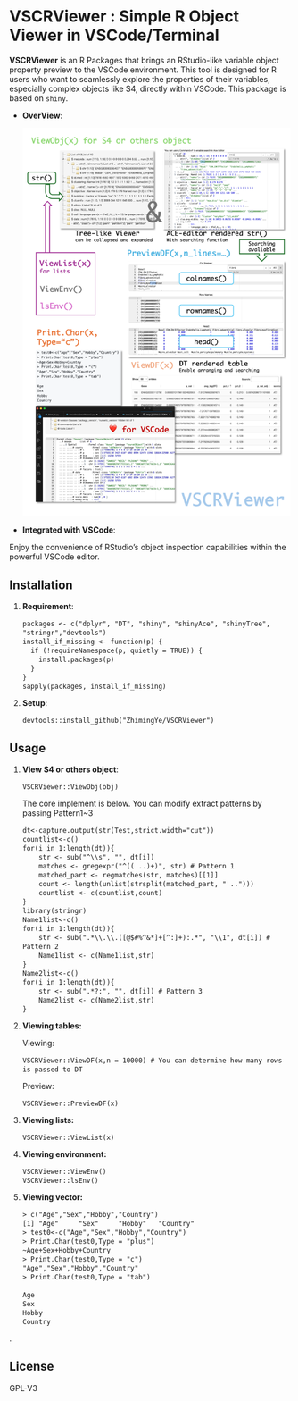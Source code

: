 # VSCRViewer : Simple R Object Viewer in VSCode/Terminal

**VSCRViewer** is an R Packages that brings an RStudio-like variable object property preview to the VSCode environment. This tool is designed for R users who want to seamlessly explore the properties of their variables, especially complex objects like S4, directly within VSCode. This package is based on `shiny`.

-   **OverView**:

    ![](Figs/fun.png)

-   **Integrated with VSCode**:

Enjoy the convenience of RStudio’s object inspection capabilities within the powerful VSCode editor.

## Installation

1.  **Requirement**:

    ```         
    packages <- c("dplyr", "DT", "shiny", "shinyAce", "shinyTree", "stringr","devtools")
    install_if_missing <- function(p) {
      if (!requireNamespace(p, quietly = TRUE)) {
        install.packages(p)
      }
    }
    sapply(packages, install_if_missing)
    ```

2.  **Setup**:

    ```         
    devtools::install_github("ZhimingYe/VSCRViewer")
    ```

## Usage

1.  **View S4 or others object**:

    ```         
    VSCRViewer::ViewObj(obj)
    ```

    The core implement is below. You can modify extract patterns by passing Pattern1\~3

    ```         
    dt<-capture.output(str(Test,strict.width="cut"))
    countlist<-c()
    for(i in 1:length(dt)){
        str <- sub("^\\s", "", dt[i])
        matches <- gregexpr("^(( ..)+)", str) # Pattern 1
        matched_part <- regmatches(str, matches)[[1]]
        count <- length(unlist(strsplit(matched_part, " ..")))
        countlist <- c(countlist,count)
    }
    library(stringr)
    Name1list<-c()
    for(i in 1:length(dt)){
        str <- sub(".*\\.\\.([@$#%^&*]+[^:]+):.*", "\\1", dt[i]) # Pattern 2
        Name1list <- c(Name1list,str)
    }
    Name2list<-c()
    for(i in 1:length(dt)){
        str <- sub(".*?:", "", dt[i]) # Pattern 3
        Name2list <- c(Name2list,str)
    }
    ```

2.  **Viewing tables:**

    Viewing:

    ```         
    VSCRViewer::ViewDF(x,n = 10000) # You can determine how many rows is passed to DT
    ```

    Preview:

    ```         
    VSCRViewer::PreviewDF(x)
    ```

3.  **Viewing lists:**

    ```         
    VSCRViewer::ViewList(x)
    ```

4.  **Viewing environment:**

    ```         
    VSCRViewer::ViewEnv()
    VSCRViewer::lsEnv()
    ```

5.  **Viewing vector:**

    ```         
    > c("Age","Sex","Hobby","Country")
    [1] "Age"     "Sex"     "Hobby"   "Country"
    > test0<-c("Age","Sex","Hobby","Country")
    > Print.Char(test0,Type = "plus")
    ~Age+Sex+Hobby+Country
    > Print.Char(test0,Type = "c")
    "Age","Sex","Hobby","Country"
    > Print.Char(test0,Type = "tab")

    Age
    Sex
    Hobby
    Country
    ```

.

## License

GPL-V3
